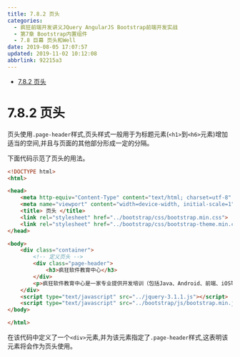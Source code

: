 ```yaml
---
title: 7.8.2 页头
categories: 
  - 疯狂前端开发讲义JQuery AngularJS Bootstrap前端开发实战
  - 第7章 Bootstrap内置组件
  - 7.8 巨幕 页头和Well
date: 2019-08-05 17:07:57
updated: 2019-11-02 10:12:08
abbrlink: 92215a3
---
```

<div id='my_toc'>

- [7.8.2 页头](/JavaReadingNotes/92215a3/#7-8-2-页头)

</div>
<!--more-->
<script>if (navigator.platform.toLowerCase() == 'win32'){document.getElementById('my_toc').style.display = 'none';}</script>

<!--end-->
<!--SSTStart-->
# 7.8.2 页头 #
页头使用`.page-header`样式,页头样式一般用于为标题元素(`<h1>`到`<h6>`元素)增加适当的空间,并且与页面的其他部分形成一定的分隔。
<!--SSTStop-->
下面代码示范了页头的用法。
```html
<!DOCTYPE html>
<html>

<head>
	<meta http-equiv="Content-Type" content="text/html; charset=utf-8" />
	<meta name="viewport" content="width=device-width, initial-scale=1">
	<title> 页头 </title>
	<link rel="stylesheet" href="../bootstrap/css/bootstrap.min.css">
	<link rel="stylesheet" href="../bootstrap/css/bootstrap-theme.min.css">
</head>

<body>
	<div class="container">
		<!-- 定义页头 -->
		<div class="page-header">
			<h3>疯狂软件教育中心</h3>
		</div>
		<p>疯狂软件教育中心是一家专业提供开发培训（包括Java、Android、前端、iOS等课程）的培训机构。</p>
	</div>
	<script type="text/javascript" src="../jquery-3.1.1.js"></script>
	<script type="text/javascript" src="../bootstrap/js/bootstrap.min.js"></script>
</body>

</html>
```
在该代码中定义了一个`<div>`元素,并为该元素指定了`.page-header`样式,这表明该元素将会作为页头使用。

